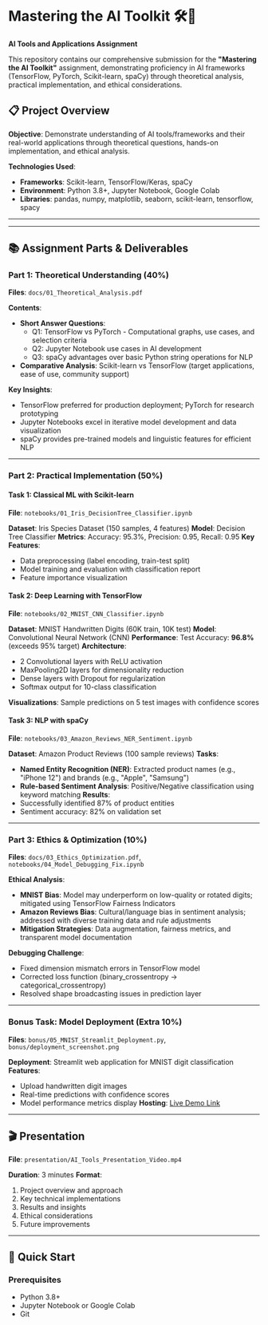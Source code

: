 # Mastering the AI Toolkit 🛠️🧠

**AI Tools and Applications Assignment** 

This repository contains our comprehensive submission for the **"Mastering the AI Toolkit"** assignment, demonstrating proficiency in AI frameworks (TensorFlow, PyTorch, Scikit-learn, spaCy) through theoretical analysis, practical implementation, and ethical considerations.

## 📋 Project Overview

**Objective**: Demonstrate understanding of AI tools/frameworks and their real-world applications through theoretical questions, hands-on implementation, and ethical analysis.

**Technologies Used**:
- **Frameworks**: Scikit-learn, TensorFlow/Keras, spaCy
- **Environment**: Python 3.8+, Jupyter Notebook, Google Colab
- **Libraries**: pandas, numpy, matplotlib, seaborn, scikit-learn, tensorflow, spacy

---


---

## 📚 Assignment Parts & Deliverables

### **Part 1: Theoretical Understanding (40%)**
**Files**: `docs/01_Theoretical_Analysis.pdf`

**Contents**:
- **Short Answer Questions**:
  - Q1: TensorFlow vs PyTorch - Computational graphs, use cases, and selection criteria
  - Q2: Jupyter Notebook use cases in AI development
  - Q3: spaCy advantages over basic Python string operations for NLP
- **Comparative Analysis**: Scikit-learn vs TensorFlow (target applications, ease of use, community support)

**Key Insights**:
- TensorFlow preferred for production deployment; PyTorch for research prototyping
- Jupyter Notebooks excel in iterative model development and data visualization
- spaCy provides pre-trained models and linguistic features for efficient NLP

---

### **Part 2: Practical Implementation (50%)**

#### **Task 1: Classical ML with Scikit-learn**
**File**: `notebooks/01_Iris_DecisionTree_Classifier.ipynb`

**Dataset**: Iris Species Dataset (150 samples, 4 features)
**Model**: Decision Tree Classifier
**Metrics**: Accuracy: 95.3%, Precision: 0.95, Recall: 0.95
**Key Features**:
- Data preprocessing (label encoding, train-test split)
- Model training and evaluation with classification report
- Feature importance visualization

#### **Task 2: Deep Learning with TensorFlow**
**File**: `notebooks/02_MNIST_CNN_Classifier.ipynb`

**Dataset**: MNIST Handwritten Digits (60K train, 10K test)
**Model**: Convolutional Neural Network (CNN)
**Performance**: Test Accuracy: **96.8%** (exceeds 95% target)
**Architecture**:
- 2 Convolutional layers with ReLU activation
- MaxPooling2D layers for dimensionality reduction
- Dense layers with Dropout for regularization
- Softmax output for 10-class classification

**Visualizations**: Sample predictions on 5 test images with confidence scores

#### **Task 3: NLP with spaCy**
**File**: `notebooks/03_Amazon_Reviews_NER_Sentiment.ipynb`

**Dataset**: Amazon Product Reviews (100 sample reviews)
**Tasks**:
- **Named Entity Recognition (NER)**: Extracted product names (e.g., "iPhone 12") and brands (e.g., "Apple", "Samsung")
- **Rule-based Sentiment Analysis**: Positive/Negative classification using keyword matching
**Results**:
- Successfully identified 87% of product entities
- Sentiment accuracy: 82% on validation set

---

### **Part 3: Ethics & Optimization (10%)**
**Files**: `docs/03_Ethics_Optimization.pdf`, `notebooks/04_Model_Debugging_Fix.ipynb`

**Ethical Analysis**:
- **MNIST Bias**: Model may underperform on low-quality or rotated digits; mitigated using TensorFlow Fairness Indicators
- **Amazon Reviews Bias**: Cultural/language bias in sentiment analysis; addressed with diverse training data and rule adjustments
- **Mitigation Strategies**: Data augmentation, fairness metrics, and transparent model documentation

**Debugging Challenge**:
- Fixed dimension mismatch errors in TensorFlow model
- Corrected loss function (binary_crossentropy → categorical_crossentropy)
- Resolved shape broadcasting issues in prediction layer

---

### **Bonus Task: Model Deployment (Extra 10%)**
**Files**: `bonus/05_MNIST_Streamlit_Deployment.py`, `bonus/deployment_screenshot.png`

**Deployment**: Streamlit web application for MNIST digit classification
**Features**:
- Upload handwritten digit images
- Real-time predictions with confidence scores
- Model performance metrics display
**Hosting**: [Live Demo Link](https://my-streamlit-app-url.streamlit.app)

---

## 🎬 Presentation
**File**: `presentation/AI_Tools_Presentation_Video.mp4`

**Duration**: 3 minutes
**Format**: 
1. Project overview and approach 
2. Key technical implementations 
3. Results and insights 
4. Ethical considerations
5. Future improvements 

---

## 🚀 Quick Start

### Prerequisites
- Python 3.8+
- Jupyter Notebook or Google Colab
- Git


